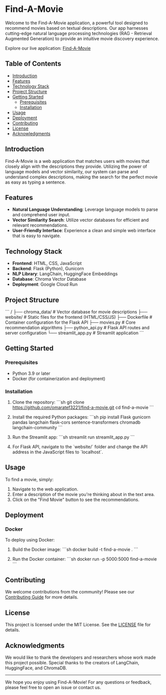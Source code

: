 
# Find-A-Movie

Welcome to the Find-A-Movie application, a powerful tool designed to recommend movies based on textual descriptions. Our app harnesses cutting-edge natural language processing technologies (RAG - Retrieval Augmented Generation) to provide an intuitive movie discovery experience.

Explore our live application: [Find-A-Movie](https://find-a-movie-f506a.web.app/)

## Table of Contents

- [Introduction](#introduction)
- [Features](#features)
- [Technology Stack](#technology-stack)
- [Project Structure](#project-structure)
- [Getting Started](#getting-started)
  - [Prerequisites](#prerequisites)
  - [Installation](#installation)
- [Usage](#usage)
- [Deployment](#deployment)
- [Contributing](#contributing)
- [License](#license)
- [Acknowledgments](#acknowledgments)

## Introduction

Find-A-Movie is a web application that matches users with movies that closely align with the descriptions they provide. Utilizing the power of language models and vector similarity, our system can parse and understand complex descriptions, making the search for the perfect movie as easy as typing a sentence.

## Features

- **Natural Language Understanding**: Leverage language models to parse and comprehend user input.
- **Vector Similarity Search**: Utilize vector databases for efficient and relevant recommendations.
- **User-Friendly Interface**: Experience a clean and simple web interface that is easy to navigate.

## Technology Stack

- **Frontend**: HTML, CSS, JavaScript
- **Backend**: Flask (Python), Gunicorn
- **NLP Library**: LangChain, HuggingFace Embeddings
- **Database**: Chroma Vector Database
- **Deployment**: Google Cloud Run

## Project Structure

\`\`\`
/
├── chroma_data/         # Vector database for movie descriptions
├── website/             # Static files for the frontend (HTML/CSS/JS)
├── Dockerfile           # Container configuration for the Flask API
├── movies.py            # Core recommendation algorithms
├── python_api.py        # Flask API routes and server configuration
└── streamlit_app.py     # Streamlit application
\`\`\`

## Getting Started

### Prerequisites

- Python 3.9 or later
- Docker (for containerization and deployment)

### Installation

1. Clone the repository:
   \`\`\`sh
   git clone https://github.com/omaratef3221/find-a-movie.git
   cd find-a-movie
   \`\`\`

2. Install the required Python packages:
   \`\`\`sh
   pip install Flask gunicorn pandas langchain flask-cors sentence-transformers chromadb langchain-community
   \`\`\`

3. Run the Streamlit app:
   \`\`\`sh
   streamlit run streamlit_app.py
   \`\`\`

4. For Flask API, navigate to the \`website/\` folder and change the API address in the JavaScript files to \`localhost\`.

## Usage

To find a movie, simply:

1. Navigate to the web application.
2. Enter a description of the movie you're thinking about in the text area.
3. Click on the "Find Movie" button to see the recommendations.

## Deployment

### Docker

To deploy using Docker:

1. Build the Docker image:
   \`\`\`sh
   docker build -t find-a-movie .
   \`\`\`

2. Run the Docker container:
   \`\`\`sh
   docker run -p 5000:5000 find-a-movie
   \`\`\`

## Contributing

We welcome contributions from the community! Please see our [Contributing Guide](CONTRIBUTING.md) for more details.

## License

This project is licensed under the MIT License. See the [LICENSE](LICENSE) file for details.

## Acknowledgments

We would like to thank the developers and researchers whose work made this project possible. Special thanks to the creators of LangChain, HuggingFace, and ChromaDB.

---

We hope you enjoy using Find-A-Movie! For any questions or feedback, please feel free to open an issue or contact us.

